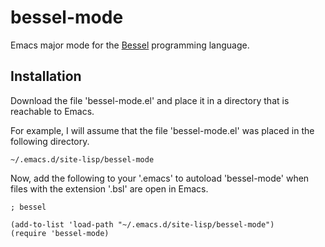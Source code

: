 bessel-mode
===========

Emacs major mode for the [Bessel](http://github.com/jabolopes/bessel)
programming language.


Installation
------------

Download the file 'bessel-mode.el' and place it in a directory that is
reachable to Emacs.

For example, I will assume that the file 'bessel-mode.el' was placed
in the following directory.

    ~/.emacs.d/site-lisp/bessel-mode

Now, add the following to your '.emacs' to autoload 'bessel-mode' when
files with the extension '.bsl' are open in Emacs.

    ; bessel

    (add-to-list 'load-path "~/.emacs.d/site-lisp/bessel-mode")
    (require 'bessel-mode)